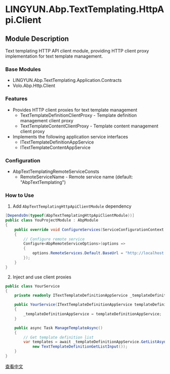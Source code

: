 # LINGYUN.Abp.TextTemplating.HttpApi.Client

## Module Description

Text templating HTTP API client module, providing HTTP client proxy implementation for text template management.

### Base Modules

* LINGYUN.Abp.TextTemplating.Application.Contracts
* Volo.Abp.Http.Client

### Features

* Provides HTTP client proxies for text template management
  * TextTemplateDefinitionClientProxy - Template definition management client proxy
  * TextTemplateContentClientProxy - Template content management client proxy
* Implements the following application service interfaces
  * ITextTemplateDefinitionAppService
  * ITextTemplateContentAppService

### Configuration

* AbpTextTemplatingRemoteServiceConsts
  * RemoteServiceName - Remote service name (default: "AbpTextTemplating")

### How to Use

1. Add `AbpTextTemplatingHttpApiClientModule` dependency

```csharp
[DependsOn(typeof(AbpTextTemplatingHttpApiClientModule))]
public class YouProjectModule : AbpModule
{
    public override void ConfigureServices(ServiceConfigurationContext context)
    {
        // Configure remote service
        Configure<AbpRemoteServiceOptions>(options =>
        {
            options.RemoteServices.Default.BaseUrl = "http://localhost:44315/";
        });
    }
}
```

2. Inject and use client proxies

```csharp
public class YourService
{
    private readonly ITextTemplateDefinitionAppService _templateDefinitionAppService;

    public YourService(ITextTemplateDefinitionAppService templateDefinitionAppService)
    {
        _templateDefinitionAppService = templateDefinitionAppService;
    }

    public async Task ManageTemplateAsync()
    {
        // Get template definition list
        var templates = await _templateDefinitionAppService.GetListAsync(
            new TextTemplateDefinitionGetListInput());
    }
}
```

[查看中文](README.md)
